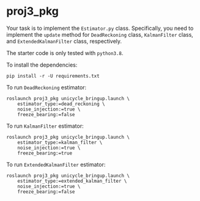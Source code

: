 # proj3_pkg

Your task is to implement the `Estimator.py` class.
Specifically, you need to implement the `update` method for `DeadReckoning`
class, `KalmanFilter` class, and `ExtendedKalmanFilter` class, respectively.

The starter code is only tested with `python3.8`.

To install the dependencies:
```angular2html
pip install -r -U requirements.txt
```

To run `DeadReckoning` estimator:
```angular2html
roslaunch proj3_pkg unicycle_bringup.launch \
    estimator_type:=dead_reckoning \
    noise_injection:=true \
    freeze_bearing:=false
```

To run `KalmanFilter` estimator:
```angular2html
roslaunch proj3_pkg unicycle_bringup.launch \
    estimator_type:=kalman_filter \
    noise_injection:=true \
    freeze_bearing:=true
```

To run `ExtendedKalmanFilter` estimator:
```angular2html
roslaunch proj3_pkg unicycle_bringup.launch \
    estimator_type:=extended_kalman_filter \
    noise_injection:=true \
    freeze_bearing:=false
```